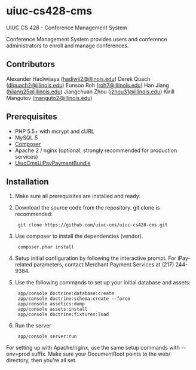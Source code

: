uiuc-cs428-cms
==============

UIUC CS 428 - Conference Management System

Conference Management System provides users and conference administrators to enroll and manage conferences.

## Contributors
Alexander Hadiwijaya (hadiwij2@illinois.edu)
Derek Quach (dlquach2@illinois.edu)
Eunsoo Roh (roh7@illinois.edu) 
Han Jiang (hjiang25@illinois.edu)
Jiangchuan Zhou (jzhou31@illinois.edu)
Kirill Mangutov (manguto2@illinois.edu)

## Prerequisites
* PHP 5.5+ with mcrypt and cURL
* MySQL 5
* [Composer](https://getcomposer.org/)
* Apache 2 / nginx (optional, strongly recommended for production services)
* [UiucCmsUiPayPaymentBundle](https://github.com/toukoaozaki/UiucCmsUiPayPaymentBundle)

## Installation
1. Make sure all prerequisites are installed and ready.
2. Download the source code from the repository. git clone is recommended:

        git clone https://github.com/uiuc-cms/uiuc-cs428-cms.git

3. Use composer to install the dependencies (vendor).

        composer.phar install
        
4. Setup initial configuration by following the interactive prompt. For iPay-related parameters, contact Merchant Payment Services at (217) 244-9384.
5. Use the following commands to set up your initial database and assets:

        app/console doctrine:database:create
        app/console doctrine:schema:create --force
        app/console assetics:dump
        app/console assets:install
        app/console doctrine:fixtures:load
        
6. Run the server

        app/console server:run

For setting up with Apache/nginx, use the same setup commands with --env=prod suffix. Make sure your DocumentRoot points to the web/ directory, then you're all set.

